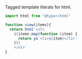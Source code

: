 

Tagged template literals for html.


```js
import html from "@hyper/html"

function view(items){
  return html`<ul>
    ${items.map(function (item) {
      return yo`<li>${item}</li>`
    })}
    </ul>`
}


```